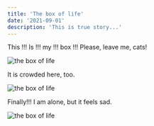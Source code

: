 ```yaml
---
title: 'The box of life'
date: '2021-09-01'
description: 'This is true story...'
---
```


This !!! Is !!! my !!! box !!! Please, leave me, cats!

![the box of life](https://komornyi.space/static/img/cat_blog/boxOfLife/bl0.jpg 'The box of life')

It is crowded here, too.

![the box of life](https://komornyi.space/static/img/cat_blog/boxOfLife/bL1.jpg 'The box of life')

Finally!!! I am alone, but it feels sad.

![the box of life](https://komornyi.space/static/img/cat_blog/boxOfLife/bl2.jpg 'The box of life')
